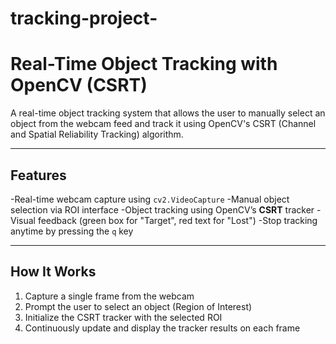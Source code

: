 # tracking-project-

# Real-Time Object Tracking with OpenCV (CSRT)

A real-time object tracking system that allows the user to manually select an object from the webcam feed and track it using OpenCV's CSRT (Channel and Spatial Reliability Tracking) algorithm.

---
## Features
-Real-time webcam capture using `cv2.VideoCapture`
-Manual object selection via ROI interface
-Object tracking using OpenCV’s **CSRT** tracker
-Visual feedback (green box for "Target", red text for "Lost")
-Stop tracking anytime by pressing the `q` key

---

## How It Works

1. Capture a single frame from the webcam
2. Prompt the user to select an object (Region of Interest)
3. Initialize the CSRT tracker with the selected ROI
4. Continuously update and display the tracker results on each frame




